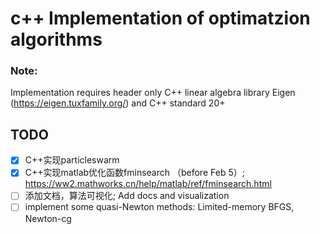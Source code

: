 # c++ Implementation of optimatzion algorithms
### Note:
Implementation requires header only C++ linear algebra library Eigen (https://eigen.tuxfamily.org/)
and C++ standard 20+
## TODO
- [X] C++实现particleswarm
- [X] C++实现matlab优化函数fminsearch （before Feb 5）; https://ww2.mathworks.cn/help/matlab/ref/fminsearch.html
- [ ] 添加文档，算法可视化; Add docs and visualization
- [ ] implement some quasi-Newton methods: Limited-memory BFGS, Newton-cg
